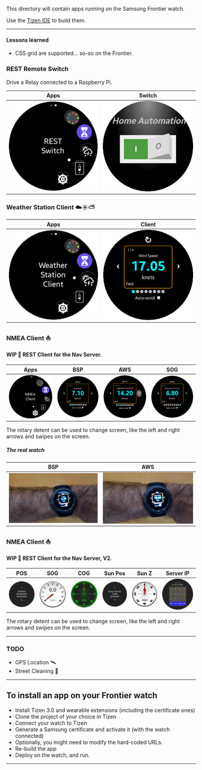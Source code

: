 This directory will contain apps running on the Samsung Frontier watch.

Use the [Tizen IDE](https://www.tizen.org/) to  build them.

-----------------------------------------------------------

#### Lessons learned
- CSS grid are supported... so-so on the Frontier.

### REST Remote Switch
Drive a Relay connected to a Raspberry Pi.

| Apps | Switch |
|:----:|:------:|
|![Apps](./docimg/RESTSwitch.01.png)|![AWS](./docimg/switch.01.png)|

### Weather Station Client ☁️☀️⛅

| Apps | Client |
|:----:|:------:|
|![Apps](./docimg/weather.station.01.png)|![Apps](./docimg/weather.station.02.png)|

### NMEA Client ⛵
#### WIP 🚧 REST Client for the Nav Server.

| Apps | BSP | AWS | SOG |
|:----:|:---:|:---:|:---:|
|![Apps](./docimg/nmea.client.01.png)|![BSP](./docimg/BSP.png)|![AWS](./docimg/AWS.png)|![SOG](./docimg/SOG.png)|

The rotary detent can be used to change screen, like the left and right arrows and swipes on the screen.

##### The real watch

| BSP  | AWS |
|:----:|:---:|
|![Apps](./docimg/watch.01.jpg)|![BSP](./docimg/watch.02.jpg)|


### NMEA Client ⛵
#### WIP 🚧 REST Client for the Nav Server, V2.

| POS | SOG | COG | Sun Pos | Sun Z | Server IP |
|:----:|:---:|:---:|:---:|:---:|:---:|
|![Apps](./docimg/trackv2.pos.png)|![BSP](./docimg/trackv2.sog.png)|![AWS](./docimg/trackv2.compass.png)|![SOG](./docimg/trackv2.sun.pos.png)|![SOG](./docimg/trackv2.sun.z.png)|![SOG](./docimg/trackv2.ip.png)|

The rotary detent can be used to change screen, like the left and right arrows and swipes on the screen.

---

### TODO
- GPS Location 🛰️
- Street Cleaning 🚗

---

## To install an app on your Frontier watch
- Install Tizen 3.0 and wearable extensions (including the certificate ones)
- Clone the project of your choice in Tizen
- Connect your watch to Tizen
- Generate a Samsung certificate and activate it (with the watch connected)
- Optionally, you might need to modify the hard-coded URLs.
- Re-build the app
- Deploy on the watch, and run.

---
